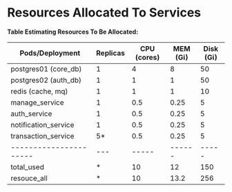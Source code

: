 # Resources Allocated To Services

**Table Estimating Resources To Be Allocated:**

| Pods/Deployment | Replicas | CPU (cores) | MEM (Gi) | Disk (Gi) |
|-----------------|--------------|-----|-----|-----|
| postgres01 (core_db) | 1  | 4 | 8 | 50 | 
| postgres02 (auth_db) | 1  | 1 | 1 | 50 | 
| redis (cache, mq)    | 1  | 1 | 1 | 10 | 
| manage_service       | 1  | 0.5 | 0.25 | 5 |  
| auth_service         | 1  | 0.5 | 0.25 | 5 |  
| notification_service | 1  | 0.5 | 0.25 | 5 | 
| transaction_service  | 5* | 0.5 | 0.25 | 5 |  
|----------------------|---|-----|------|-----|
| total_used           | * | 10  | 12   | 150 | 
| resouce_all          | * | 10  | 13.2 | 256 | 